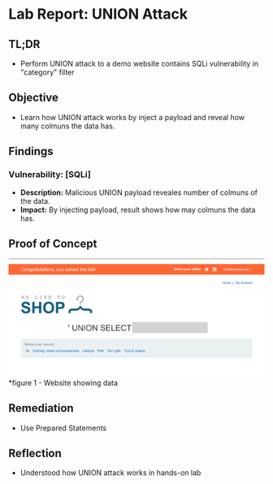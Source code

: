 # Lab Report: UNION Attack

##  TL;DR
- Perform UNION attack to a demo website contains SQLi vulnerability in "category" filter 

##  Objective
- Learn how UNION attack works by inject a payload and reveal how many colmuns the data has.

##  Findings
### Vulnerability: [SQLi]
- **Description:** Malicious UNION payload reveales number of colmuns of the data.  
- **Impact:** By injecting payload, result shows how may colmuns the data has.

## Proof of Concept  
![Payload executed successfully](https://github.com/itr-a/SQLi/blob/main/Assets/UNION.png)  
*figure 1 - Website showing data

##  Remediation
- Use Prepared Statements

##  Reflection
- Understood how UNION attack works in hands-on lab
